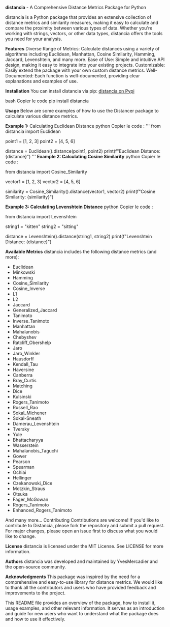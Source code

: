 **distancia** - A Comprehensive Distance Metrics Package for Python

distancia is a Python package that provides an extensive collection of distance metrics and similarity measures, making it easy to calculate and compare the proximity between various types of data. Whether you're working with strings, vectors, or other data types, distancia offers the tools you need for your analysis.

**Features**
Diverse Range of Metrics: Calculate distances using a variety of algorithms including Euclidean, Manhattan, Cosine Similarity, Hamming, Jaccard, Levenshtein, and many more.
Ease of Use: Simple and intuitive API design, making it easy to integrate into your existing projects.
Customizable: Easily extend the package with your own custom distance metrics.
Well-Documented: Each function is well-documented, providing clear explanations and examples of use.

**Installation**
You can install distancia via pip:
[distancia on Pypi](https://pypi.org/project/distancia/)


bash
Copier le code
pip install distancia

**Usage**
Below are some examples of how to use the Distancer package to calculate various distance metrics.

**Example 1:** Calculating Euclidean Distance
python
Copier le code :
'''
from distancia import Euclidean

point1 = [1, 2, 3]
point2 = [4, 5, 6]

distance = Euclidean().distance(point1, point2)
print(f"Euclidean Distance: {distance}")
'''
**Example 2: Calculating Cosine Similarity**
python
Copier le code :

from distancia import Cosine_Similarity

vector1 = [1, 2, 3]
vector2 = [4, 5, 6]

similarity = Cosine_Similarity().distance(vector1, vector2)
print(f"Cosine Similarity: {similarity}")

**Example 3: Calculating Levenshtein Distance**
python
Copier le code :

from distancia import Levenshtein

string1 = "kitten"
string2 = "sitting"

distance = Levenshtein().distance(string1, string2)
print(f"Levenshtein Distance: {distance}")

**Available Metrics**
distancia includes the following distance metrics (and more):

* Euclidean
* Minkowski
* Hamming
* Cosine_Similarity 
* Cosine_Inverse 
* L1 
* L2 
* Jaccard 
* Generalized_Jaccard 
* Tanimoto 
* Inverse_Tanimoto 
* Manhattan 
* Mahalanobis 
* Chebyshev 
* Ratcliff_Obershelp 
* Jaro 
* Jaro_Winkler 
* Hausdorff 
* Kendall_Tau
* Haversine 
* Canberra 
* Bray_Curtis 
* Matching 
* Dice 
* Kulsinski 
* Rogers_Tanimoto 
* Russell_Rao 
* Sokal_Michener 
* Sokal-Sneath 
* Damerau_Levenshtein 
* Tversky 
* Yule 
* Bhattacharyya 
* Wasserstein 
* Mahalanobis_Taguchi 
* Gower 
* Pearson 
* Spearman 
* Ochiai 
* Hellinger 
* Czekanowski_Dice 
* Motzkin_Straus 
* Otsuka 
* Fager_McGowan 
* Rogers_Tanimoto 
* Enhanced_Rogers_Tanimoto 


And many more...
Contributing
Contributions are welcome! If you'd like to contribute to Distancia, please fork the repository and submit a pull request. For major changes, please open an issue first to discuss what you would like to change.

**License**
distancia is licensed under the MIT License. See LICENSE for more information.

**Authors**
distancia was developed and maintained by YvesMercadier and the open-source community.

**Acknowledgments**
This package was inspired by the need for a comprehensive and easy-to-use library for distance metrics. We would like to thank all the contributors and users who have provided feedback and improvements to the project.

This README file provides an overview of the package, how to install it, usage examples, and other relevant information. It serves as an introduction and guide for new users who want to understand what the package does and how to use it effectively.


